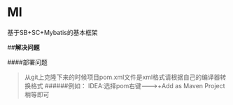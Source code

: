 # MI
基于SB+SC+Mybatis的基本框架

##**解决问题**

####部署问题
>  从git上克隆下来的时候项目pom.xml文件是xml格式请根据自己的编译器转换格式
>  ######例如：
>  IDEA:选择pom右键--->+Add as Maven Project 稍等即可
